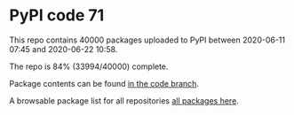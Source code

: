 # PyPI code 71

This repo contains 40000 packages uploaded to PyPI between 
2020-06-11 07:45 and 2020-06-22 10:58.

The repo is 84% (33994/40000) complete.

Package contents can be found [in the code branch](https://github.com/pypi-data/pypi-mirror-71/tree/code/packages).

A browsable package list for all repositories [all packages here](https://pypi-data.github.io/website/repositories/pypi-mirror-71).


